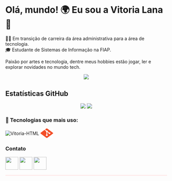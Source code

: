 # Olá, mundo! 🌍 Eu sou a Vitoria Lana  🌸

👩‍💻 Em transição de carreira da área administrativa para a área de tecnologia.<br>
🎓 Estudante de Sistemas de Informação na FIAP.<br>

Paixão por artes e tecnologia, dentre meus hobbies estão jogar, ler e explorar novidades no mundo tech.

<p align="center">
  <img height="200em" src="https://user-images.githubusercontent.com/97471199/230774187-e482399b-492c-4c17-a831-0314bf90526e.png"/>
</p>

## Estatísticas GitHub

<div align="center">
  <img height="150em" src="https://github-readme-stats.vercel.app/api?username=vickyeqq&show_icons=true&theme=buefy&include_all_commits=true&count_private=true"/>
  <img height="150em" src="https://github-readme-stats.vercel.app/api/top-langs/?username=vickyeqq&layout=compact&langs_count=7&theme=buefy"/>
</div>

### 💖 Tecnologias que mais uso:
<div style="display: inline-block;">
  <img align="center" alt="Vitoria-HTML" height="30" width="40" src="https://user-images.githubusercontent.com/74669052/211087011-aeaceb87-67f7-4978-a428-769ed7af68c5.svg">
  <img align="center" alt="Vitoria-GIT" height="30" width="40" src="https://github.com/devicons/devicon/blob/v2.15.1/icons/git/git-original.svg">
</div>

### Contato
<div style="display: inline_block">
  <a href="https://www.linkedin.com/in/vitorialana/" target="_blank"><img src="https://i.ibb.co/Kx2GSrT/linkedin.png" width="40" height="40"></a>
  <a href="mailto:vit_lana@hotmail.com"><img src="https://cdn.icon-icons.com/icons2/2642/PNG/512/google_mail_gmail_logo_icon_159346.png" width="40" height="40"/></a>
  <a href="https://wa.me/5511968702939"><img src="https://cdn.icon-icons.com/icons2/2429/PNG/512/whatsapp_logo_icon_147205.png" width="40" height="40"/></a>
</div>

<hr style="background-color: #ffcccb; border-radius: 1px; ">
